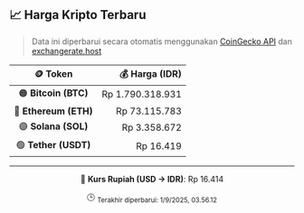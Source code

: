 

<!-- HARGA_KRIPTO -->
## 📈 Harga Kripto Terbaru

> Data ini diperbarui secara otomatis menggunakan [CoinGecko API](https://www.coingecko.com/) dan [exchangerate.host](https://exchangerate.host/)

<div align="center">

| 🪙 Token | 💰 Harga (IDR) |
|:------:|---------------:|
| 🟠 **Bitcoin (BTC)**   | Rp 1.790.318.931 |
| 🔵 **Ethereum (ETH)**  | Rp 73.115.783 |
| 🟣 **Solana (SOL)**    | Rp 3.358.672 |
| 🟢 **Tether (USDT)**   | Rp 16.419 |

---

💱 **Kurs Rupiah (USD → IDR)**: Rp 16.414

🕒 <sub>Terakhir diperbarui: 1/9/2025, 03.56.12</sub>

</div>
<!-- /HARGA_KRIPTO -->